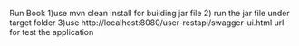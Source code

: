 
Run Book
1)use mvn clean install for building jar file 
2) run the jar file under target folder
3)use http://localhost:8080/user-restapi/swagger-ui.html url for test the application


